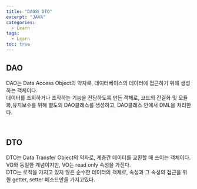 ```yaml
---
title: "DAO와 DTO"
excerpt: "JAVA"
categories: 
  - Learn
tags: 
  - Learn
toc: true
---
```



## DAO

DAO는 Data Access Object의 약자로, 데이터베이스의 데이터에 접근하기 위해 생성하는 객체이다.<br>
데이터를 조회하거나 조작하는 기능을 전담하도록 만든 객체로, 코드의 간결화 및 모듈화,유지보수를 위해 별도의 DAO클래스를 생성하고, DAO클래스 안에서 DML을 처리한다.<br>


<br>

## DTO

DTO는 Data Transfer Object의 약자로, 계층간 데이터를 교환할 때 쓰이는 객체이다.<br>
VO와 동일한 계념이지만, VO는 read only 속성을 가진다.<br>
DTO는 로직을 가지고 있지 않은 순수한 데이터의 객체로, 속성과 그 속성의 접근을 위한 getter, setter 메소드만을 가지고있다.<br>



<br>

